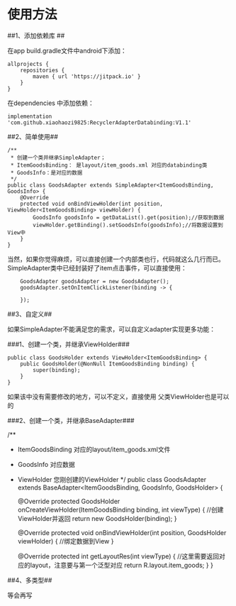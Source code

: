 # 使用方法 #

##1、添加依赖库 ##

在app build.gradle文件中android下添加：

        
    allprojects {
        repositories {
            maven { url 'https://jitpack.io' }
        }
    }

在dependencies 中添加依赖：

    
    implementation 'com.github.xiaohaozi9825:RecyclerAdapterDatabinding:V1.1'

##2、简单使用##

    
    /**
     * 创建一个类并继承SimpleAdapter；
     * ItemGoodsBinding： 是layout/item_goods.xml 对应的databinding类
     * GoodsInfo：是对应的数据
     */
    public class GoodsAdapter extends SimpleAdapter<ItemGoodsBinding, GoodsInfo> {
        @Override
        protected void onBindViewHolder(int position, ViewHolder<ItemGoodsBinding> viewHolder) {
            GoodsInfo goodsInfo = getDataList().get(position);//获取到数据
            viewHolder.getBinding().setGoodsInfo(goodsInfo);//将数据设置到View中
        }
    }

当然，如果你觉得麻烦，可以直接创建一个内部类也行，代码就这么几行而已。
SimpleAdapter类中已经封装好了item点击事件，可以直接使用：
            
        GoodsAdapter goodsAdapter = new GoodsAdapter();
        goodsAdapter.setOnItemClickListener(binding -> {
            
        });

##3、自定义##

如果SimpleAdapter不能满足您的需求，可以自定义adapter实现更多功能：

###1、创建一个类，并继承ViewHolder<VDB>###
    
    public class GoodsHolder extends ViewHolder<ItemGoodsBinding> {
        public GoodsHolder(@NonNull ItemGoodsBinding binding) {
            super(binding);
        }
    }
如果该中没有需要修改的地方，可以不定义，直接使用 父类ViewHolder<VDB>也是可以的

###2、创建一个类，并继承BaseAdapter###

/**
 * ItemGoodsBinding 对应的layout/item_goods.xml文件
 * GoodsInfo 对应数据
 * ViewHolder<ItemGoodsBinding> 您刚创建的ViewHolder
 */
public class GoodsAdapter extends BaseAdapter<ItemGoodsBinding, GoodsInfo, GoodsHolder> {

    @Override
    protected GoodsHolder onCreateViewHolder(ItemGoodsBinding binding, int viewType) {
        //创建ViewHolder并返回
        return new GoodsHolder(binding);
    }

    @Override
    protected void onBindViewHolder(int position, GoodsHolder viewHolder) {
        //绑定数据到View
    }

    @Override
    protected int getLayoutRes(int viewType) {
        //这里需要返回对应的layout，注意要与第一个泛型对应
        return R.layout.item_goods;
    }
}


##4、多类型##

等会再写
